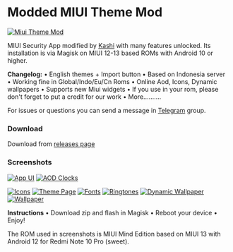 # Modded MIUI Theme Mod
 
[![Miui Theme Mod](https://64.media.tumblr.com/4a7e8ae7a64daeb03fa30f778af581b3/1d9a1bfdc38053da-45/s540x810/589d92f39c2843698f3e3cae1d9cb50925fa8512.pnj)](https://64.media.tumblr.com/4a7e8ae7a64daeb03fa30f778af581b3/1d9a1bfdc38053da-45/s540x810/589d92f39c2843698f3e3cae1d9cb50925fa8512.pnj)

MIUI Security App modified by [Kashi](https://t.me/kakashi1v1) with many features unlocked.
Its installation is via Magisk on MIUI 12-13 based ROMs with Android 10 or higher.

**Changelog:**
• English themes + Import button
• Based on Indonesia server
• Working fine in Global/Indo/Eu/Cn Roms
• Online Aod, Icons, Dynamic wallpapers
• Supports new Miui widgets
• If you use in your rom, please don't forget to put a credit for our work
• More..........

For issues or questions you can send a message in [Telegram](https://t.me/bootloop_discussion) group.


### Download

Download from [releases page](https://github.com/Mods-Center/Miui_Theme_Mod/releases)


### Screenshots

[![App UI](https://64.media.tumblr.com/9ad571233312be34bcc5100370244fd0/1d9a1bfdc38053da-21/s1280x1920/1c1d09863777d1f6c322ad63be9f5dc239c26630.pnj)](https://64.media.tumblr.com/9ad571233312be34bcc5100370244fd0/1d9a1bfdc38053da-21/s1280x1920/1c1d09863777d1f6c322ad63be9f5dc239c26630.pnj)
[![AOD Clocks](https://64.media.tumblr.com/16c8cc5806863695be1e4f3793f54cd0/1d9a1bfdc38053da-a7/s1280x1920/d0d91e93f73265ff75a3ee581d22c7edaf60e9e1.pnj)](https://64.media.tumblr.com/16c8cc5806863695be1e4f3793f54cd0/1d9a1bfdc38053da-a7/s1280x1920/d0d91e93f73265ff75a3ee581d22c7edaf60e9e1.pnj)

[![Icons](https://64.media.tumblr.com/c2b8964847f687ce90a5e6d917652604/1d9a1bfdc38053da-0e/s1280x1920/9d0d6b0093d39a6231ce5ef8ca540c95a79d26e5.pnj)](https://64.media.tumblr.com/c2b8964847f687ce90a5e6d917652604/1d9a1bfdc38053da-0e/s1280x1920/9d0d6b0093d39a6231ce5ef8ca540c95a79d26e5.pnj)
[![Theme Page](https://64.media.tumblr.com/1d2268b9d497f4a33cdf23184132a47e/1d9a1bfdc38053da-5d/s1280x1920/fa64608da5c1ced828b1ef73085a1bdbbb483e97.pnj)](https://64.media.tumblr.com/1d2268b9d497f4a33cdf23184132a47e/1d9a1bfdc38053da-5d/s1280x1920/fa64608da5c1ced828b1ef73085a1bdbbb483e97.pnj)
[![Fonts](https://64.media.tumblr.com/d56113fa2ba65b7140fd5ec89d0a9270/1d9a1bfdc38053da-67/s1280x1920/2c8a3a137e62974bfc4b608d056fa073af7ad624.pnj)](https://64.media.tumblr.com/d56113fa2ba65b7140fd5ec89d0a9270/1d9a1bfdc38053da-67/s1280x1920/2c8a3a137e62974bfc4b608d056fa073af7ad624.pnj)
[![Ringtones](https://64.media.tumblr.com/fb6cd090665f5b1e8f716bed28d6ef76/1d9a1bfdc38053da-83/s1280x1920/0c34b1f57b3853bd33d9e83616008958ed737f4f.pnj)](https://64.media.tumblr.com/fb6cd090665f5b1e8f716bed28d6ef76/1d9a1bfdc38053da-83/s1280x1920/0c34b1f57b3853bd33d9e83616008958ed737f4f.pnj)
[![Dynamic Wallpaper](https://64.media.tumblr.com/3be23dfe1368f352f660a812b70e2c5c/1d9a1bfdc38053da-06/s1280x1920/6c64ec71faf5a234f25ff8b3b7091939dd033a5e.pnj)](https://64.media.tumblr.com/3be23dfe1368f352f660a812b70e2c5c/1d9a1bfdc38053da-06/s1280x1920/6c64ec71faf5a234f25ff8b3b7091939dd033a5e.pnj)
[![Wallpaper](https://64.media.tumblr.com/aec08df0423a3be84426929f331b7c0c/1d9a1bfdc38053da-c6/s1280x1920/6618490b3e015279dc5a2b2fbc5f2d2a1d244433.pnj)](https://64.media.tumblr.com/aec08df0423a3be84426929f331b7c0c/1d9a1bfdc38053da-c6/s1280x1920/6618490b3e015279dc5a2b2fbc5f2d2a1d244433.pnj)




**Instructions**
• Download zip and flash in Magisk
• Reboot your device
• Enjoy!

The ROM used in screenshots is MIUI Mind Edition based on MIUI 13 with Android 12 for Redmi Note 10 Pro (sweet).

